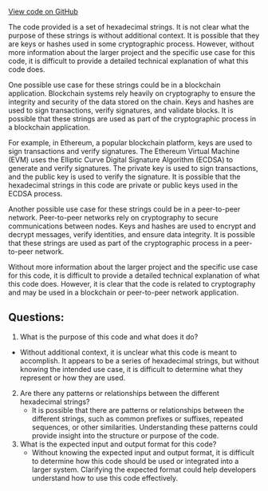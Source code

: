 [View code on GitHub](https://github.com/NethermindEth/nethermind/src/bench_precompiles/vectors/sha256/current/input_param_scalar_120_gas_108.csv)

The code provided is a set of hexadecimal strings. It is not clear what the purpose of these strings is without additional context. It is possible that they are keys or hashes used in some cryptographic process. However, without more information about the larger project and the specific use case for this code, it is difficult to provide a detailed technical explanation of what this code does.

One possible use case for these strings could be in a blockchain application. Blockchain systems rely heavily on cryptography to ensure the integrity and security of the data stored on the chain. Keys and hashes are used to sign transactions, verify signatures, and validate blocks. It is possible that these strings are used as part of the cryptographic process in a blockchain application.

For example, in Ethereum, a popular blockchain platform, keys are used to sign transactions and verify signatures. The Ethereum Virtual Machine (EVM) uses the Elliptic Curve Digital Signature Algorithm (ECDSA) to generate and verify signatures. The private key is used to sign transactions, and the public key is used to verify the signature. It is possible that the hexadecimal strings in this code are private or public keys used in the ECDSA process.

Another possible use case for these strings could be in a peer-to-peer network. Peer-to-peer networks rely on cryptography to secure communications between nodes. Keys and hashes are used to encrypt and decrypt messages, verify identities, and ensure data integrity. It is possible that these strings are used as part of the cryptographic process in a peer-to-peer network.

Without more information about the larger project and the specific use case for this code, it is difficult to provide a detailed technical explanation of what this code does. However, it is clear that the code is related to cryptography and may be used in a blockchain or peer-to-peer network application.
## Questions: 
 1. What is the purpose of this code and what does it do?
   - Without additional context, it is unclear what this code is meant to accomplish. It appears to be a series of hexadecimal strings, but without knowing the intended use case, it is difficult to determine what they represent or how they are used.
2. Are there any patterns or relationships between the different hexadecimal strings?
   - It is possible that there are patterns or relationships between the different strings, such as common prefixes or suffixes, repeated sequences, or other similarities. Understanding these patterns could provide insight into the structure or purpose of the code.
3. What is the expected input and output format for this code?
   - Without knowing the expected input and output format, it is difficult to determine how this code should be used or integrated into a larger system. Clarifying the expected format could help developers understand how to use this code effectively.